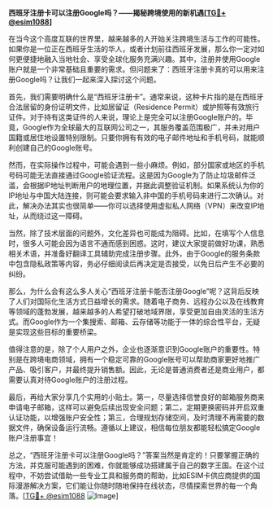 **西班牙注册卡可以注册Google吗？——揭秘跨境使用的新机遇[[TG💪+ @esim1088](https://t.me/s/esim1088)]**

在当今这个高度互联的世界里，越来越多的人开始关注跨境生活与工作的可能性。如果你是一位正在西班牙生活的华人，或者计划前往西班牙发展，那么你一定对如何更便捷地融入当地社会、享受全球化服务充满兴趣。其中，注册并使用Google账户就是一个非常基础且重要的需求。但问题来了：西班牙注册卡真的可以用来注册Google吗？让我们一起来深入探讨这个问题。

首先，我们需要明确什么是“西班牙注册卡”。通常来说，这种卡片指的是在西班牙合法居留的身份证明文件，比如居留证（Residence Permit）或护照等有效旅行证件。对于持有这类证件的人来说，理论上是完全可以注册Google账户的。毕竟，Google作为全球最大的互联网公司之一，其服务覆盖范围极广，并未对用户国籍或居住地设置特别限制。只要你拥有有效的电子邮件地址和手机号码，就能顺利创建自己的Google账号。

然而，在实际操作过程中，可能会遇到一些小麻烦。例如，部分国家或地区的手机号码可能无法直接通过Google验证流程。这是因为Google为了防止垃圾邮件泛滥，会根据IP地址判断用户的地理位置，并据此调整验证机制。如果系统认为你的IP地址与中国大陆连接，则可能会要求输入非中国的手机号码来进行二次确认。对此，解决办法其实也很简单——你可以选择使用虚拟私人网络（VPN）来改变IP地址，从而绕过这一障碍。

当然，除了技术层面的问题外，文化差异也可能成为阻碍。比如，在填写个人信息时，很多人可能会因为语言不通而感到困惑。这时，建议大家提前做好功课，熟悉相关术语，并准备好翻译工具辅助完成注册步骤。此外，由于Google的服务条款中包含隐私政策等内容，务必仔细阅读后再决定是否接受，以免日后产生不必要的纠纷。

那么，为什么会有这么多人关心“西班牙注册卡能否注册Google”呢？这背后反映了人们对国际化生活方式日益增长的需求。随着电子商务、远程办公以及在线教育等领域的蓬勃发展，越来越多的人希望打破地域界限，享受更加自由灵活的生活方式。而Google作为一个集搜索、邮箱、云存储等功能于一体的综合性平台，无疑是实现这些目标的重要桥梁。

值得注意的是，除了个人用户之外，企业也逐渐意识到Google账户的重要性。特别是在跨境电商领域，拥有一个稳定可靠的Google账号可以帮助商家更好地推广产品、吸引客户，并最终提升销售额。因此，无论是普通消费者还是商业用户，都需要认真对待Google账户的注册过程。

最后，再给大家分享几个实用的小贴士。第一，尽量选择信誉良好的邮箱服务商来申请电子邮箱，这样可以避免后续出现安全问题；第二，定期更换密码并开启双重认证功能，以增强账户安全性；第三，合理规划存储空间，及时清理不再需要的数据文件，确保设备运行流畅。遵循以上建议，相信每位朋友都能轻松搞定Google账户注册事宜！

总之，“西班牙注册卡可以注册Google吗？”答案当然是肯定的！只要掌握正确的方法，并克服可能遇到的困难，你就能够成功搭建属于自己的数字王国。在这个过程中，不妨尝试借助一些专业工具和服务商的帮助，比如ESIM卡供应商提供的国际漫游解决方案，它们能让你随时随地保持在线状态，尽情探索世界的每一个角落。[[TG💪+ @esim1088](https://t.me/s/esim1088) ![Image](https://i.postimg.cc/4NQfJmqS/Snipaste-2025-05-13-00-14-12.png)]
